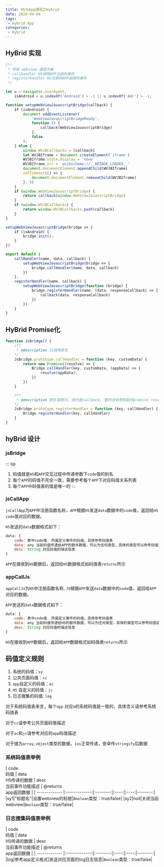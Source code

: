 ```yaml
---
title: H5与App通信之Hybrid
date: 2020-04-04
tags:
 - Hybrid App
categories:
 - Hybrid
---
```


## HyBrid 实现

```js
/**
 * 传统 webview 通信方案
 * callHandler H5调用APP注册的事件
 * registerhandler H5注册供APP调用的事件
 */

let u = navigator.userAgent,
    isAndroid = u.indexOf('Android') > -1 || u.indexOf('Adr') > -1;

function setupWebViewJavascriptBridge(callback) {
    if (isAndroid) {
        document.addEventListener(
            'WebViewJavascriptBridgeReady',
            function () {
                callback(WebViewJavascriptBridge)
            },
            false
        );
    } else {
        window.WVJBCallbacks = [callback]
        let WVJBIframe = document.createElement('iframe')
        WVJBIframe.style.display = 'none'
        WVJBIframe.src = 'wvjbscheme://__BRIDGE_LOADED__'
        document.documentElement.appendChild(WVJBIframe)
        setTimeout(() => {
            document.documentElement.removeChild(WVJBIframe)
        }, 0)
    }
    if (window.WebViewJavascriptBridge) {
        return callback(window.WebViewJavascriptBridge)
    }
    if (window.WVJBCallbacks) {
        return window.WVJBCallbacks.push(callback)
    }
}

setupWebViewJavascriptBridge(bridge => {
    if (isAndroid) {
        bridge.init();
    }
})

export default {
    callHandler(name, data, callback) {
        setupWebViewJavascriptBridge(bridge => {
            bridge.callHandler(name, data, callback)
        })
    },
    registerHandler(name, callback) {
        setupWebViewJavascriptBridge(function (bridge) {
            bridge.registerHandler(name, (data, responseCallback) => {
                callback(data, responseCallback)
            })
        })
    }
}
```

## HyBrid Promise化

```js
function JsBridge() {
    /**
     * @description JS调用原生
    */
    JsBridge.prototype.callHandler = function (key, customData) {
        return new Promise((resolve) => {
            Bridge.callHandler(key, customData, (appData) => {
                resolve(appData);
            })
        })
    }

    /**
     * @description 原生调用JS，因为是callback, 暂时没有想到如何promise result
    */
    JsBridge.prototype.registerHandler = function (key, callHandler) {
        Bridge.registerHandler(key, callHandler)
    }
}
```
## hyBrid 设计

### jsBridge

::: tip
1. 码值就是`H5`和`APP`交互过程中传递参数下`code`值的别名
2. 每个`APP`的码值不完全一致，需要参考每个`APP`下对应码值关系列表
3. 每个`APP`中码值表的值是唯一的
:::

### jsCallApp

`jsCallApp`为`APP`中注册函数名称，`APP`根据`H5`发送`data`数据中的`code`值，返回给`H5 code`值对应的数据。

`H5`发送的`data`数据格式如下：

```js
data: {
    code: 表中code值, 所属定义事件的码值，具体参考码值表
    data: any 当前码值传递给APP的额外数据，可以为任何类型，具体的类型可以参考码值定义表
    desc: String 对应码值的描述信息
}
```
`APP`在接收到`H5`数据后，返回给`H5`数据格式如码值表`returns`所示

### appCallJs

`appCallJs`为`H5`中注册函数名称, `JS`根据`APP`发送`data`数据中的`code`值，返回给`APP`对应的数据。

`APP`发送的`data`数据格式如下：

```js
data: {
    code: 表中code值, 所属定义事件的码值，具体参考码值表
    data: any 当前码值传递给H5的额外数据，可以为任何类型，具体的类型可以参考码值定义表,
    desc: String 对应码值的描述信息
}
```

`H5`在接收到`APP`数据后，返回给`APP`数据格式如码值表`returns`所示

## 码值定义规则

1. 系统的码值：`sy`
2. 公共页面码值：`cc`
3. `app`自定义的码值：`ac`
4. `H5` 自定义的码值：`jc`
5. 日志搜集的码值: `log`

对于系统码值表来言，每个`app` 对应s的系统码值是一致的，具体含义请参考系统码值表

对于`cc`请参考公共页面码值描述

对于`ac`和`jc`请参考对应的`app`码值描述

对于值为`array`, `object`类型的数据，`ios`正常传递，安卓传`stringify`后数据

### 系统码值表举例

| code<br/>码值 | data <br/> H5传递的数据  | desc<br/> 当前事件功能描述 | @returns <br/> app返回数据 |
| ------------- |:-------------:|:--------:|:----:|:----:|--------:|
|sy1|"标题名"|设置webview的标题|`Boolean`类型：true/false|
|sy2|null|关闭当前webview|`Boolean`类型：true/false|

### 日志搜集码值表举例

| code<br/>码值 | data <br/> H5传递的数据  | desc<br/> 当前事件功能描述 | @returns <br/> app返回数据 |
| ------------- |:-------------:|:--------:|:----:|:----:|--------:|
|log|参考app定义格式|发送对应页面的log日志信息|`Boolean`类型：true/false|
